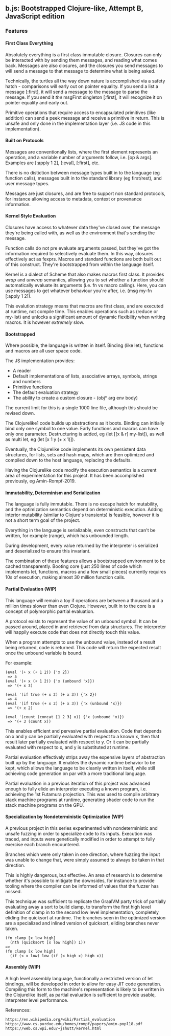 ## b.js: Bootstrapped Clojure-like, Attempt B, JavaScript edition

### Features

#### First Class Everything

Absolutely everything is a first class immutable closure. Closures can only be interacted with by sending them messages, and reading what comes back. Messages are also closures, and the closures you send messages to will send a message to that message to determine what is being asked.

Technically, the turtles all the way down nature is accomplished via a safety hatch - comparisons will early out on pointer equality. If you send a list a message [:first], it will send a message to the message to parse the message. If you send it *the* msgFirst singleton [:first], it will recognize it on pointer equality and early out.

Primitive operations that require access to encapsulated primitives (like addition) can send a peek message and receive a primitive in return. This is unsafe and only done in the implementation layer (i.e. JS code in this implementation).

#### Built on Protocols

Messages are conventionally lists, where the first element represents an operation, and a variable number of arguments follow, i.e. [op & args]. Examples are [:apply 1 2], [:eval], [:first], etc.

There is no distiction between message types built in to the language (eg function calls), messages built in to the standard library (eg first/rest), and user message types.

Messages are just closures, and are free to support non standard protocols, for instance allowing access to metadata, context or provenance information.

#### Kernel Style Evaluation

Closures have access to whatever data they've closed over, the message they're being called with, as well as the environment that's sending the message.

Function calls do not pre evaluate arguments passed, but they've got the information required to selectively evaluate them. In this way, closures effectively act as fexprs. Macros and standard functions are both built out of this construct. They're bootstrapped from within the language itself.

Kernel is a dialect of Scheme that also makes macros first class. It provides *wrap* and *unwrap* semantics, allowing you to set whether a function should automatically evaluate its arguments (i.e. fn vs macro calling). Here, you can use messages to get whatever behaviour you're after, i.e. (msg my-fn [:apply 1 2]).

This evalution strategy means that macros are first class, and are executed at runtime, not compile time. This enables operations such as (reduce or my-list) and unlocks a significant amount of dynamic flexibility when writing macros. It is however *extremely* slow.

#### Bootstrapped

Where possible, the language is written in itself. Binding (like let), functions and macros are all user space code.

The JS implementation provides:

 * A reader
 * Default implementations of lists, associative arrays, symbols, strings and numbers
 * Primitive functions
 * The default evaluation strategy
 * The ability to create a custom closure - (obj* arg env body)

The current limit for this is a single 1000 line file, although this should be revised down.

The Clojurelike1 code builds up abstractions as it boots. Binding can initially bind only one symbol to one value. Early functions and macros can have only one parameter. Destructuring is added, eg (let [[x & r] my-list]), as well as multi let, eg (let [x 1 y (+ x 1)]).

Eventually, the Clojurelike code implements its own persistent data structures, for lists, sets and hash maps, which are then optimized and compiled down to the host language, replacing the defaults.

Having the Clojurelike code modify the execution semantics is a current area of experimentation for this project. It has been accomplished previously, eg Amin-Rompf-2019.

#### Immutability, Determinism and Serialization

The language is fully immutable. There is no escape hatch for mutability, and the optimization semantics depend on deterministic execution. Adding interior mutability (similar to Clojure's transients) is feasible, however it is not a short term goal of the project.

Everything in the language is serializable, even constructs that can't be written, for example (range), which has unbounded length.

During development, every value returned by the interpreter is serialized and deserialized to ensure this invariant.

The combination of these features allows a bootstrapped environment to be cached transparently. Booting core (just 250 lines of code which implements let, functions, macros and a few small pieces) currently requires 10s of execution, making almost 30 million function calls.

#### Partial Evaluation (WIP)

This language will remain a toy if operations are between a thousand and a million times slower than even Clojure. However, built in to the core is a concept of polymorphic partial evaluation.

A protocol exists to represent the value of an unbound symbol. It can be passed around, placed in and retrieved from data structures. The interpreter will happily execute code that does not directly touch this value.

When a program attempts to use the unbound value, instead of a result being returned, code is returned. This code will return the expected result once the unbound variable is bound.

For example:

```
(eval '(+ x (+ 1 2)) {'x 2})
 => 5
(eval '(+ x (+ 1 2)) {'x (unbound 'x)})
 => '(+ x 3)

(eval '(if true (+ x 2) (+ x 3)) {'x 2})
 => 4
(eval '(if true (+ x 2) (+ x 3)) {'x (unbound 'x)})
 => '(+ x 2)

(eval '(count (concat [1 2 3] x)) {'x (unbound 'x)})
 => '(+ 3 (count x))
```

This enables efficient and pervasive partial evaluation. Code that depends on x and y can be partially evaluated with respect to a known x, then that result later partially evaluated with respect to y. Or it can be partially evaluated with respect to x, and y is substituted at runtime.

Partial evaluation effectively strips away the expensive layers of abstraction built up by the language. It enables the dynamic runtime behavior to be kept, which allows the language to be cleanly written in itself, while still achieving code generation on par with a more traditional language.

Partial evaluation in a previous iteration of this project was advanced enough to fully elide an interpreter executing a known program, i.e. achieving the 1st Futamura projection. This was used to compile arbitrary stack machine programs at runtime, generating shader code to run the stack machine programs on the GPU.

#### Specialization by Nondeterministic Optimization (WIP)

A previous project in this series experimented with nondeterministic and unsafe fuzzing in order to specialize code to its inputs. Execution was traced, and inputs were genetically modified in order to attempt to fully exercise each branch encountered.

Branches which were only taken in one direction, where fuzzing the input was unable to change that, were simply assumed to always be taken in that direction.

This is highly dangerous, but effective. An area of research is to determine whether it's possible to mitigate the downsides, for instance to provide tooling where the compiler can be informed of values that the fuzzer has missed.

This technique was sufficient to replicate the GraalVM party trick of partially evaluating away a sort to build clamp, to transform the first high level definition of clamp in to the second low level implementation, completely eliding the quicksort at runtime. The branches seen in the optimized version are a specialized and inlined version of quicksort, eliding branches never taken.

```
(fn clamp [x low high]
  (nth (quicksort [x low high]) 1))
=>
(fn clamp [x low high]
  (if (< x low) low (if (< high x) high x))
```

#### Assembly (WIP)

A high level assembly language, functionally a restricted version of let bindings, will be developed in order to allow for easy JIT code generation. Compiling this form to the machine's representation is likely to be written in the Clojurelike itself, as partial evaluation is sufficient to provide usable, interpreter level performance.

References:

```
https://en.wikipedia.org/wiki/Partial_evaluation
https://www.cs.purdue.edu/homes/rompf/papers/amin-popl18.pdf
https://web.cs.wpi.edu/~jshutt/kernel.html
```
